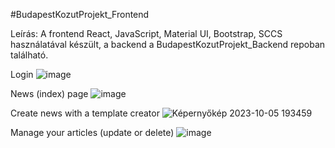 #BudapestKozutProjekt_Frontend

Leírás:
A frontend React, JavaScript, Material UI, Bootstrap, SCCS használatával készült, a backend a BudapestKozutProjekt_Backend repoban található.

Login
![image](https://github.com/brownieeedev/BudapestKozutProjekt_Frontend/assets/130675477/5d58c098-594e-4a47-830d-3f2568c6bca1)

News (index) page
![image](https://github.com/brownieeedev/BudapestKozutProjekt_Frontend/assets/130675477/b983a58b-f8a0-46e5-a45d-b4a5847e795f)

Create news with a template creator
![Képernyőkép 2023-10-05 193459](https://github.com/brownieeedev/BudapestKozutProjekt_Frontend/assets/130675477/9b0c47da-0082-413a-aa12-2fa605adb335)

Manage your articles (update or delete)
![image](https://github.com/brownieeedev/BudapestKozutProjekt_Frontend/assets/130675477/f31d6d1e-cd3e-4244-9bdc-4ae099f08a9f)
